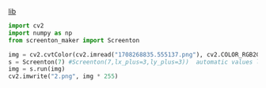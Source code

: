 [lib](https://pypi.org/project/screenton-maker-rs/)
```py
import cv2
import numpy as np
from screenton_maker import Screenton

img = cv2.cvtColor(cv2.imread("1708268835.555137.png"), cv2.COLOR_RGB2GRAY).astype(np.float32) / 255
s = Screenton(7) #Screenton(7,lx_plus=3,ly_plus=3))  automatic values lx_plus = dot_size/2, ly_plus = dot_size/2
img = s.run(img)
cv2.imwrite("2.png", img * 255)
```
